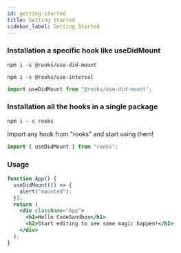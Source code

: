 ```yaml
---
id: getting-started
title: Getting Started
sidebar_label: Getting Started
---
```


### Installation a specific hook like useDidMount

    npm i -s @rooks/use-did-mount

<!---->

    npm i -s @rooks/use-interval

```jsx
import useDidMount from "@rooks/use-did-mount";
```

### Installation all the hooks in a single package

    npm i - s rooks

Import any hook from "rooks" and start using them!

```jsx
import { useDidMount } from "rooks";
```

### Usage

```jsx
function App() {
  useDidMount(() => {
    alert("mounted");
  });
  return (
    <div className="App">
      <h1>Hello CodeSandbox</h1>
      <h2>Start editing to see some magic happen!</h2>
    </div>
  );
}
```
